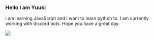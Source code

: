 ### Hello I am Yuuki

I am learning JavaScript and I want to learn python to. I am currently working with discord bots. Hope you have a great day.

<img src = "https://github-readme-stats.vercel.app/api?username=rene-roid&&show_icons=true&title_color=ffffff&icon_color=f56ede&text_color=daf7dc&bg_color=151515">
